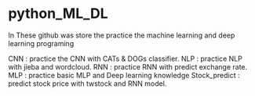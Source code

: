 # python_ML_DL
In These github was store the practice the machine learning and deep learning programing

CNN : practice the CNN with CATs & DOGs classifier.
NLP : practice NLP with jieba and wordcloud.
RNN : practice RNN with predict exchange rate.
MLP : practice basic MLP and Deep learning knowledge
Stock_predict : predict stock price with twstock and RNN model.
